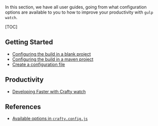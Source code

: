 In this section, we have all user guides, going from what configuration options
are available to you to how to improve your productivity with `gulp watch`.

[TOC]

## Getting Started

* [Configuring the build in a blank project](Configuring_the_build_in_a_blank_project.md)
* [Configuring the build in a maven project](Configuring_the_build_in_a_maven_project.md)
* [Create a configuration file](Create_a_configuration_file.md)

## Productivity

* [Developing Faster with Crafty watch](User_Guides/Developing_Faster_with_Crafty_watch.md)

## References

* [Available options in `crafty.config.js`](crafty.config.js_Available_Options.md)
